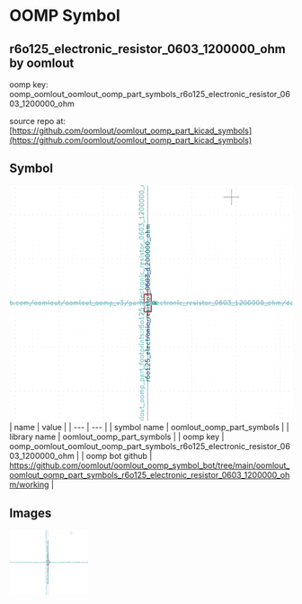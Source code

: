 # OOMP Symbol  
## r6o125_electronic_resistor_0603_1200000_ohm  by oomlout  
  
oomp key: oomp_oomlout_oomlout_oomp_part_symbols_r6o125_electronic_resistor_0603_1200000_ohm  
  
source repo at: [https://github.com/oomlout/oomlout_oomp_part_kicad_symbols](https://github.com/oomlout/oomlout_oomp_part_kicad_symbols)  
## Symbol  
  
[![working.png](working_600.png)](working.png)  
| name | value | 
| --- | --- | 
| symbol name | oomlout_oomp_part_symbols | 
| library name | oomlout_oomp_part_symbols | 
| oomp key | oomp_oomlout_oomlout_oomp_part_symbols_r6o125_electronic_resistor_0603_1200000_ohm | 
| oomp bot github | https://github.com/oomlout/oomlout_oomp_symbol_bot/tree/main/oomlout_oomlout_oomp_part_symbols_r6o125_electronic_resistor_0603_1200000_ohm/working | 
## Images  
  
[![working.png](working_140.png)](working.png)  
